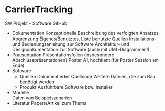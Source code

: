 # CarrierTracking
SW Projekt - Software GitHub

- Dokumentation	
	Konzeptionelle Beschreibung des verfolgten Ansatzes, Abgrenzung Eigenes/Benutztes, Liste benutzte Quellen
	Installations- und Bedienungsanleitung zur Software
	Architektur- und Designdokumentation zur Software (auch mit UML-Diagrammen!)
- Praesentation	
	Präsentationsfolien (insbesondere Abschlusspräsentationen)
	Poster A1, hochkant (für Poster Session am Ende)
- Software	
  - Quellen	
	  Dokumentierter Quellcode
	  Weitere Dateien, die zum Bau benötigt werden
  - Produkt	
	  Ausführbare Software bzw. Installer
- Modelle	
	Daten von Beispielszenarien
- Literatur	
	Papers/Artikel zum Thema
